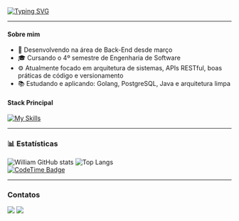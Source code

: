 <a href="https://git.io/typing-svg">
  <img src="https://readme-typing-svg.herokuapp.com/?color=fff205&size=25&center=false&vCenter=true&width=1000&lines=Olá!+Eu+sou+William+Rutyna+Macedo;Seja+bem-vindo!+:%29" alt="Typing SVG">
</a>

---

#### Sobre mim

- 💼 Desenvolvendo na área de Back-End desde março
- 🎓 Cursando o 4º semestre de Engenharia de Software
- ⚙️ Atualmente focado em arquitetura de sistemas, APIs RESTful, boas práticas de código e versionamento
- 📚 Estudando e aplicando: Golang, PostgreSQL, Java e arquitetura limpa

#### Stack Principal

[![My Skills](https://skillicons.dev/icons?i=go,java,postgres,postman,git,bitbucket,github,vscode)](https://skillicons.dev)

---

### 📊 Estatísticas

<div id="stats">
  
  ![William GitHub stats](https://github-readme-stats.vercel.app/api?username=willruty&show_icons=true&theme=radical&hide_border=true)
 ![Top Langs](https://github-readme-stats.vercel.app/api/top-langs/?username=willruty&layout=compact&theme=radical&hide_border=true)    
  [![CodeTime Badge](https://img.shields.io/endpoint?style=flat&color=222&url=https%3A%2F%2Fapi.codetime.dev%2Fshield%3Fid%3D29934%26project%3D%26in=0)](https://codetime.dev)

</div>

---

### Contatos

<div>
  <a href="mailto:willruty@gmail.com"><img src="https://img.shields.io/badge/-Gmail-%23333?style=for-the-badge&logo=gmail&logoColor=white"></a>
  <a href="https://www.linkedin.com/in/williamrutyna" target="_blank"><img src="https://img.shields.io/badge/-LinkedIn-%230077B5?style=for-the-badge&logo=linkedin&logoColor=white"></a>
</div>
